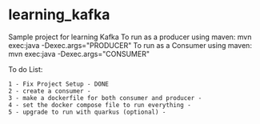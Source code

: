 # learning_kafka


Sample project for learning Kafka
    To run as a producer using maven:  mvn exec:java -Dexec.args="PRODUCER"
    To run as a Consumer using maven:  mvn exec:java -Dexec.args="CONSUMER"


To do List:

    1 - Fix Project Setup - DONE
    2 - create a consumer - 
    3 - make a dockerfile for both consumer and producer - 
    4 - set the docker compose file to run everything - 
    5 - upgrade to run with quarkus (optional) -